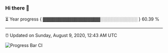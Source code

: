 ### Hi there 👋

⏳ Year progress { ▓▓▓▓▓▓▓▓▓▓▓▓▓▓▓▓▓▓░░░░░░░░░░░░ } 60.39 %

---

⏰ Updated on Sunday, August 9, 2020, 12:43 AM UTC

![Progress Bar CI](https://github.com/arthurbuhl/arthurbuhl/workflows/Progress%20Bar%20CI/badge.svg)
